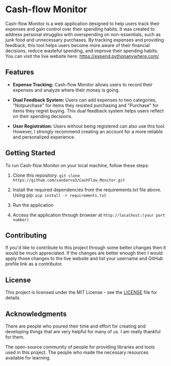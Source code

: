 # Cash-flow Monitor

Cash-flow Monitor is a web application designed to help users track their expenses and gain control over their spending habits. 
It was created to address personal struggles with overspending on non-essentials, such as junk food and unnecessary purchases. 
By tracking expenses and providing feedback, this tool helps users become more aware of their financial decisions, reduce wasteful spending, and improve their spending habits.
You can visit the live website here: https://expend.pythonanywhere.com/


## Features

- **Expense Tracking:** Cash-flow Monitor allows users to record their expenses and analyze where their money is going.

- **Dual Feedback System:** Users can add expenses to two categories, "Notpurchase" for items they resisted purchasing and "Purchase" for items they regret buying.
  This dual feedback system helps users reflect on their spending decisions.

- **User Registration:** Users without being registered can also use this tool. However, I strongly recommend creating an account for a more reliable and personalized experience.


## Getting Started

To run Cash-flow Monitor on your local machine, follow these steps:
1. Clone this repository: `git clone https://github.com/sandarva3/CashFlow_Monitor.git`

2. Install the required dependencies from the requirements.txt file above. Using pip: `pip install -r requirements.txt`

3. Run the application

4. Access the application through browser at `http://localhost:(your port number)`


## Contributing

If you'd like to contribute to this project through some better changes then it would be much appreciated. 
If the changes are better enough then I would apply those changes to the live website and list your username and GitHub profile link as a contributor.


## License

This project is licensed under the MIT License - see the [LICENSE](LICENSE) file for details.


## Acknowledgments
There are people who poured their time and effort for creating and developing things that are very helpful for many of us. I am really thankful for them.

The open-source community of people for providing libraries and tools used in this project.
The people who made the necessary resources available for learning.
